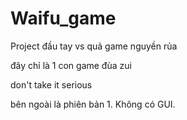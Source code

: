 # Waifu_game
Project đầu tay vs quả game nguyền rủa

đây chỉ là 1 con game đùa zui

don't take it serious

bên ngoài là phiên bản 1. Không có GUI.
